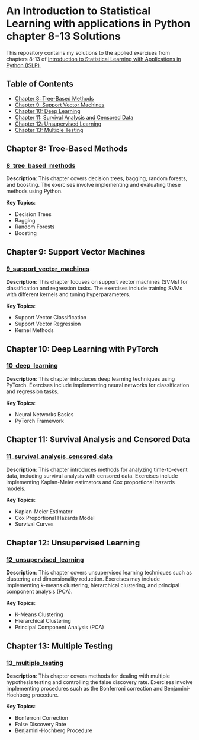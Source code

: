 # An Introduction to Statistical Learning with applications in Python chapter 8-13 Solutions

This repository contains my solutions to the applied exercises from chapters 8-13 of [Introduction to Statistical Learning with Applications in Python (ISLP)](https://www.statlearning.com/). 

## Table of Contents

- [Chapter 8: Tree-Based Methods](#chapter-8-tree-based-models)
- [Chapter 9: Support Vector Machines](#chapter-9-support-vector-machines)
- [Chapter 10: Deep Learning](#chapter-10-deep-learning)
- [Chapter 11: Survival Analysis and Censored Data](#chapter-11-survival-analysis-and-censored-data)
- [Chapter 12: Unsupervised Learning](#chapter-12-unsupervised-learning)
- [Chapter 13: Multiple Testing](#chapter-13-multiple-testing)

## Chapter 8: Tree-Based Methods

### [8_tree_based_methods](8_tree_based_methods/)
**Description**: This chapter covers decision trees, bagging, random forests, and boosting. The exercises involve implementing and evaluating these methods using Python.

**Key Topics**:
- Decision Trees
- Bagging
- Random Forests
- Boosting

## Chapter 9: Support Vector Machines

### [9_support_vector_machines](9_support_vector_machines/)
**Description**: This chapter focuses on support vector machines (SVMs) for classification and regression tasks. The exercises include training SVMs with different kernels and tuning hyperparameters.

**Key Topics**:
- Support Vector Classification
- Support Vector Regression
- Kernel Methods

## Chapter 10: Deep Learning with PyTorch

### [10_deep_learning](10_deep_learning/)
**Description**: This chapter introduces deep learning techniques using PyTorch. Exercises include implementing neural networks for classification and regression tasks.

**Key Topics**:
- Neural Networks Basics
- PyTorch Framework

## Chapter 11: Survival Analysis and Censored Data

### [11_survival_analysis_censored_data](11_survival_analysis_censored_data/)
**Description**: This chapter introduces methods for analyzing time-to-event data, including survival analysis with censored data. Exercises include implementing Kaplan-Meier estimators and Cox proportional hazards models.

**Key Topics**:
- Kaplan-Meier Estimator
- Cox Proportional Hazards Model
- Survival Curves

## Chapter 12: Unsupervised Learning

### [12_unsupervised_learning](12_unsupervised_learning/)
**Description**: This chapter covers unsupervised learning techniques such as clustering and dimensionality reduction. Exercises may include implementing k-means clustering, hierarchical clustering, and principal component analysis (PCA).

**Key Topics**:
- K-Means Clustering
- Hierarchical Clustering
- Principal Component Analysis (PCA)

## Chapter 13: Multiple Testing

### [13_multiple_testing](13_multiple_testing/)
**Description**: This chapter covers methods for dealing with multiple hypothesis testing and controlling the false discovery rate. Exercises involve implementing procedures such as the Bonferroni correction and Benjamini-Hochberg procedure.

**Key Topics**:
- Bonferroni Correction
- False Discovery Rate
- Benjamini-Hochberg Procedure
